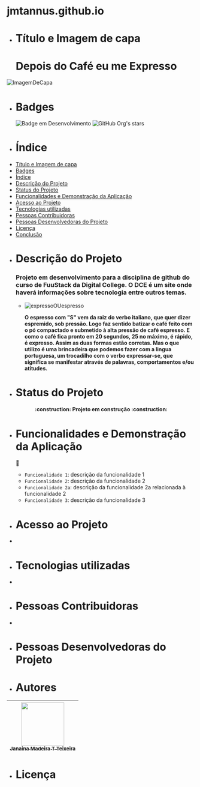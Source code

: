 # jmtannus.github.io

- # Título e Imagem de capa
  <h1 align="left"> Depois do Café eu me Expresso </h1>
![ImagemDeCapa](https://github.com/jmtannus/jmtannus.github.io/assets/61756665/6e367bd0-3188-4678-bef5-84aecabef3f3)
  
- # Badges

   ![Badge em Desenvolvimento](http://img.shields.io/static/v1?label=STATUS&message=EM%20DESENVOLVIMENTO&color=GREEN&style=for-the-badge)
   ![GitHub Org's stars](https://img.shields.io/github/stars/jmtannus?style=social)  

- # Índice

* [Título e Imagem de capa](#Título-e-Imagem-de-capa)
* [Badges](#badges)
* [Índice](#índice)
* [Descrição do Projeto](#descrição-do-projeto)
* [Status do Projeto](#status-do-Projeto)
* [Funcionalidades e Demonstração da Aplicação](#funcionalidades-e-demonstração-da-aplicação)
* [Acesso ao Projeto](#acesso-ao-projeto)
* [Tecnologias utilizadas](#tecnologias-utilizadas)
* [Pessoas Contribuidoras](#pessoas-contribuidoras)
* [Pessoas Desenvolvedoras do Projeto](#pessoas-desenvolvedoras)
* [Licença](#licença)
* [Conclusão](#conclusão)

- # Descrição do Projeto
  ### Projeto em desenvolvimento para a disciplina de github do curso de FuuStack da Digital College. O DCE é um site onde haverá informações sobre tecnologia entre outros temas.
  - ![expressoOUespresso](https://github.com/jmtannus/jmtannus.github.io/assets/61756665/875a92fa-77c1-45cf-ad81-fc4fab045fc8)
  
      **O espresso com "S" vem da raiz do verbo italiano, que quer dizer espremido, sob pressão. Logo faz sentido batizar o café feito com o pó compactado e submetido à alta pressão de café espresso. E como o café fica pronto em 20 segundos, 25 no máximo, é rápido, é expresso. Assim as duas formas estão corretas. Mas o que utilizo é uma brincadeira que podemos fazer com a lingua portuguesa, um trocadilho com o verbo expressar-se, que significa se manifestar através de palavras, comportamentos e/ou atitudes.**
    
- # Status do Projeto
  
 <h4 align="center"> 
    :construction:  Projeto em construção  :construction:
  </h4>

- # Funcionalidades e Demonstração da Aplicação
    :hammer:
    - `Funcionalidade 1`: descrição da funcionalidade 1
    - `Funcionalidade 2`: descrição da funcionalidade 2
    - `Funcionalidade 2a`: descrição da funcionalidade 2a relacionada à funcionalidade 2
    - `Funcionalidade 3`: descrição da funcionalidade 3
    
- # Acesso ao Projeto
- 
- # Tecnologias utilizadas
- 
- # Pessoas Contribuidoras
- 
- # Pessoas Desenvolvedoras do Projeto
  
- # Autores

| [<img src="https://avatars.githubusercontent.com/u/61756665?s=400&u=6501bae0036f279a1d7fef735d86c8742d53b19e&v=4" width=115><br><sub>Janaina Madeira T Teixeira</sub>](https://github.com/jmtannus) |
| :---: |

- # Licença


